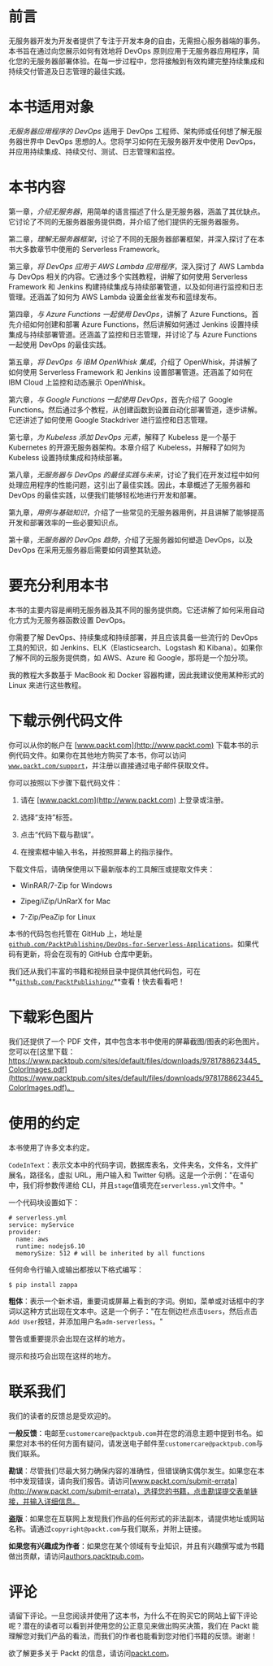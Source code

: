 # 前言

无服务器开发为开发者提供了专注于开发本身的自由，无需担心服务器端的事务。本书旨在通过向您展示如何有效地将 DevOps 原则应用于无服务器应用程序，简化您的无服务器部署体验。在每一步过程中，您将接触到有效构建完整持续集成和持续交付管道及日志管理的最佳实践。

# 本书适用对象

*无服务器应用程序的 DevOps* 适用于 DevOps 工程师、架构师或任何想了解无服务器世界中 DevOps 思想的人。您将学习如何在无服务器开发中使用 DevOps，并应用持续集成、持续交付、测试、日志管理和监控。

# 本书内容

第一章，*介绍无服务器*，用简单的语言描述了什么是无服务器，涵盖了其优缺点。它讨论了不同的无服务器服务提供商，并介绍了他们提供的无服务器服务。

第二章，*理解无服务器框架*，讨论了不同的无服务器部署框架，并深入探讨了在本书大多数章节中使用的 Serverless Framework。

第三章，*将 DevOps 应用于 AWS Lambda 应用程序*，深入探讨了 AWS Lambda 与 DevOps 相关的内容。它通过多个实践教程，讲解了如何使用 Serverless Framework 和 Jenkins 构建持续集成与持续部署管道，以及如何进行监控和日志管理。还涵盖了如何为 AWS Lambda 设置金丝雀发布和蓝绿发布。

第四章，*与 Azure Functions 一起使用 DevOps*，讲解了 Azure Functions。首先介绍如何创建和部署 Azure Functions，然后讲解如何通过 Jenkins 设置持续集成与持续部署管道。还涵盖了监控和日志管理，并讨论了与 Azure Functions 一起使用 DevOps 的最佳实践。

第五章，*将 DevOps 与 IBM OpenWhisk 集成*，介绍了 OpenWhisk，并讲解了如何使用 Serverless Framework 和 Jenkins 设置部署管道。还涵盖了如何在 IBM Cloud 上监控和动态展示 OpenWhisk。

第六章，*与 Google Functions 一起使用 DevOps*，首先介绍了 Google Functions。然后通过多个教程，从创建函数到设置自动化部署管道，逐步讲解。它还讲述了如何使用 Google Stackdriver 进行监控和日志管理。

第七章，*为 Kubeless 添加 DevOps 元素*，解释了 Kubeless 是一个基于 Kubernetes 的开源无服务器架构。本章介绍了 Kubeless，并解释了如何为 Kubeless 设置持续集成和持续部署。

第八章，*无服务器与 DevOps 的最佳实践与未来*，讨论了我们在开发过程中如何处理应用程序的性能问题，这引出了最佳实践。因此，本章概述了无服务器和 DevOps 的最佳实践，以便我们能够轻松地进行开发和部署。

第九章，*用例与基础知识*，介绍了一些常见的无服务器用例，并且讲解了能够提高开发和部署效率的一些必要知识点。

第十章，*无服务器的 DevOps 趋势*，介绍了无服务器如何塑造 DevOps，以及 DevOps 在采用无服务器后需要如何调整其轨迹。

# 要充分利用本书

本书的主要内容是阐明无服务器及其不同的服务提供商。它还讲解了如何采用自动化方式为无服务器函数设置 DevOps。

你需要了解 DevOps、持续集成和持续部署，并且应该具备一些流行的 DevOps 工具的知识，如 Jenkins、ELK（Elasticsearch、Logstash 和 Kibana）。如果你了解不同的云服务提供商，如 AWS、Azure 和 Google，那将是一个加分项。

我的教程大多数基于 MacBook 和 Docker 容器构建，因此我建议使用某种形式的 Linux 来进行这些教程。

# 下载示例代码文件

你可以从你的帐户在 [www.packt.com](http://www.packt.com) 下载本书的示例代码文件。如果你在其他地方购买了本书，你可以访问 [`www.packt.com/support`](http://www.packt.com/support)，并注册以直接通过电子邮件获取文件。

你可以按照以下步骤下载代码文件：

1.  请在 [www.packt.com](http://www.packt.com) 上登录或注册。

1.  选择“支持”标签。

1.  点击“代码下载与勘误”。

1.  在搜索框中输入书名，并按照屏幕上的指示操作。

下载文件后，请确保使用以下最新版本的工具解压或提取文件夹：

+   WinRAR/7-Zip for Windows

+   Zipeg/iZip/UnRarX for Mac

+   7-Zip/PeaZip for Linux

本书的代码包也托管在 GitHub 上，地址是 [`github.com/PacktPublishing/DevOps-for-Serverless-Applications`](https://github.com/PacktPublishing/DevOps-for-Serverless-Applications)。如果代码有更新，将会在现有的 GitHub 仓库中更新。

我们还从我们丰富的书籍和视频目录中提供其他代码包，可在**[`github.com/PacktPublishing/`](https://github.com/PacktPublishing/)**查看！快去看看吧！

# 下载彩色图片

我们还提供了一个 PDF 文件，其中包含本书中使用的屏幕截图/图表的彩色图片。您可以在[这里下载：https://www.packtpub.com/sites/default/files/downloads/9781788623445_ColorImages.pdf](https://www.packtpub.com/sites/default/files/downloads/9781788623445_ColorImages.pdf)。

# 使用的约定

本书使用了许多文本约定。

`CodeInText`：表示文本中的代码字词，数据库表名，文件夹名，文件名，文件扩展名，路径名，虚拟 URL，用户输入和 Twitter 句柄。这是一个示例："在语句中，我们将参数传递给 CLI，并且`stage`值填充在`serverless.yml`文件中。"

一个代码块设置如下：

```
# serverless.yml
service: myService
provider:
  name: aws
  runtime: nodejs6.10
  memorySize: 512 # will be inherited by all functions
```

任何命令行输入或输出都按以下格式编写：

```
$ pip install zappa
```

**粗体**：表示一个新术语，重要词或屏幕上看到的字词。例如，菜单或对话框中的字词以这种方式出现在文本中。这是一个例子："在左侧边栏点击`Users`，然后点击`Add User`按钮，并添加用户名`adm-serverless`。"

警告或重要提示会出现在这样的地方。

提示和技巧会出现在这样的地方。

# 联系我们

我们的读者的反馈总是受欢迎的。

**一般反馈**：电邮至`customercare@packtpub.com`并在您的消息主题中提到书名。如果您对本书的任何方面有疑问，请发送电子邮件至`customercare@packtpub.com`与我们联系。

**勘误**：尽管我们尽最大努力确保内容的准确性，但错误确实偶尔发生。如果您在本书中发现错误，请向我们报告。请访问[www.packt.com/submit-errata](http://www.packt.com/submit-errata)，选择您的书籍，点击勘误提交表单链接，并输入详细信息。

**盗版**：如果您在互联网上发现我们作品的任何形式的非法副本，请提供地址或网站名称。请通过`copyright@packt.com`与我们联系，并附上链接。

**如果您有兴趣成为作者**：如果您在某个领域有专业知识，并且有兴趣撰写或为书籍做出贡献，请访问[authors.packtpub.com](http://authors.packtpub.com/)。

# 评论

请留下评论。一旦您阅读并使用了这本书，为什么不在购买它的网站上留下评论呢？潜在的读者可以看到并使用您的公正意见来做出购买决策，我们在 Packt 能理解您对我们产品的看法，而我们的作者也能看到您对他们书籍的反馈。谢谢！

欲了解更多关于 Packt 的信息，请访问[packt.com](http://packt.com)。
